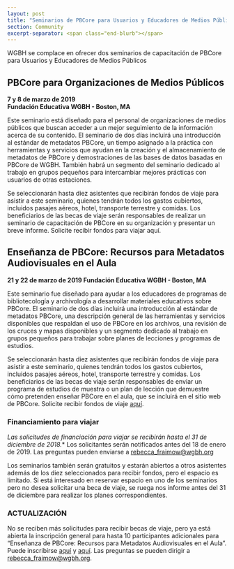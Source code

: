 ```yaml
---
layout: post
title: "Seminarios de PBCore para Usuarios y Educadores de Medios Públicos"
section: Community
excerpt-separator: <span class="end-blurb"></span>
---
```


WGBH se complace en ofrecer dos seminarios de capacitación de PBCore para Usuarios y Educadores de Medios Públicos
<span class="end-blurb"></span>

## PBCore para Organizaciones de Medios Públicos 
**7 y 8 de marzo de 2019  
Fundación Educativa WGBH - Boston, MA**

Este seminario está diseñado para el personal de organizaciones de medios públicos que buscan acceder a un mejor seguimiento de la información acerca de su contenido. El seminario de dos días incluirá una introducción al estándar de metadatos PBCore, un tiempo asignado a la práctica con herramientas y servicios que ayudan en la creación y el almacenamiento de metadatos de PBCore y demostraciones de las bases de datos basadas en PBCore de WGBH. También habrá un segmento del seminario dedicado al trabajo en grupos pequeños para intercambiar mejores prácticas con usuarios de otras estaciones.

Se seleccionarán hasta diez asistentes que recibirán fondos de viaje para asistir a este seminario, quienes tendrán todos los gastos cubiertos, incluidos pasajes aéreos, hotel, transporte terrestre y comidas. Los beneficiarios de las becas de viaje serán responsables de realizar un seminario de capacitación de PBCore en su organización y presentar un breve informe. Solicite recibir fondos para viajar aquí.

## Enseñanza de PBCore: Recursos para Metadatos Audiovisuales en el Aula   
**21 y 22 de marzo de 2019 
Fundación Educativa WGBH - Boston, MA**

Este seminario fue diseñado para ayudar a los educadores de programas de bibliotecología y archivología a desarrollar materiales educativos sobre PBCore. El seminario de dos días incluirá una introducción al estándar de metadatos PBCore, una descripción general de las herramientas y servicios disponibles que respaldan el uso de PBCore en los archivos, una revisión de los cruces y mapas disponibles y un segmento dedicado al trabajo en grupos pequeños para trabajar sobre planes de lecciones y programas de estudios.

Se seleccionarán hasta diez asistentes que recibirán fondos de viaje para asistir a este seminario, quienes tendrán todos los gastos cubiertos, incluidos pasajes aéreos, hotel, transporte terrestre y comidas. Los beneficiarios de las becas de viaje serán responsables de enviar un programa de estudios de muestra o un plan de lección que demuestre cómo pretenden enseñar PBCore en el aula, que se incluirá en el sitio web de PBCore. Solicite recibir fondos de viaje [aquí](https://docs.google.com/forms/d/e/1FAIpQLSe1dFwqy0z5dzw6Qf6xbp3Z8ueTnkpkIqr4-muRR2aXk0iGfA/viewform?usp=sf_link).

### Financiamiento para viajar
*Las solicitudes de financiación para viajar se recibirán hasta el 31 de diciembre de 2018.** Los solicitantes serán notificados antes del 18 de enero de 2019. Las preguntas pueden enviarse a rebecca_fraimow@wgbh.org

Los seminarios también serán gratuitos y estarán abiertos a otros asistentes además de los diez seleccionados para recibir fondos, pero el espacio es limitado. Si está interesado en reservar espacio en uno de los seminarios pero no desea solicitar una beca de viaje, se ruega nos informe antes del 31 de diciembre para realizar los planes correspondientes.

### ACTUALIZACIÓN
No se reciben más solicitudes para recibir becas de viaje, pero ya está abierta la inscripción general para hasta 10 participantes adicionales para “Enseñanza de PBCore: Recursos para Metadatos Audiovisuales en el Aula”. Puede inscribirse [aquí](https://www.eventbrite.com/e/pbcore-workshop-for-public-media-tickets-55094617484) y [aquí](https://www.eventbrite.com/e/pbcore-workshop-for-educators-tickets-55094997621). Las preguntas se pueden dirigir a rebecca_fraimow@wgbh.org.
